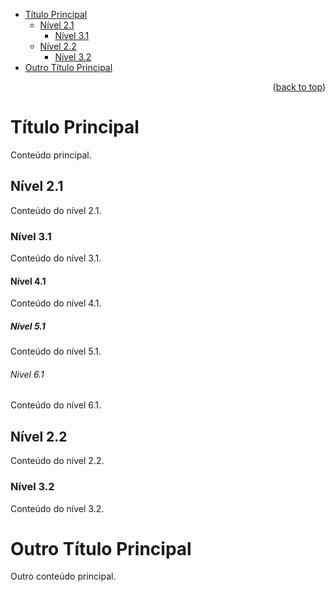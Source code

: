 <!-- START_TABLE_OF_CONTENTS -->

- [Título Principal](#ttulo-principal)
  - [Nível 2.1](#nvel-21)
    - [Nível 3.1](#nvel-31)
  - [Nível 2.2](#nvel-22)
    - [Nível 3.2](#nvel-32)
- [Outro Título Principal](#outro-ttulo-principal)

<p align="right">(<a href="#readme-top">back to top</a>)</p>

<!-- END_TABLE_OF_CONTENTS -->
# Título Principal

Conteúdo principal.

## Nível 2.1
Conteúdo do nível 2.1.

### Nível 3.1
Conteúdo do nível 3.1.

#### Nível 4.1
Conteúdo do nível 4.1.

##### Nível 5.1
Conteúdo do nível 5.1.

###### Nível 6.1
Conteúdo do nível 6.1.

## Nível 2.2
Conteúdo do nível 2.2.

### Nível 3.2
Conteúdo do nível 3.2.

# Outro Título Principal
Outro conteúdo principal. 